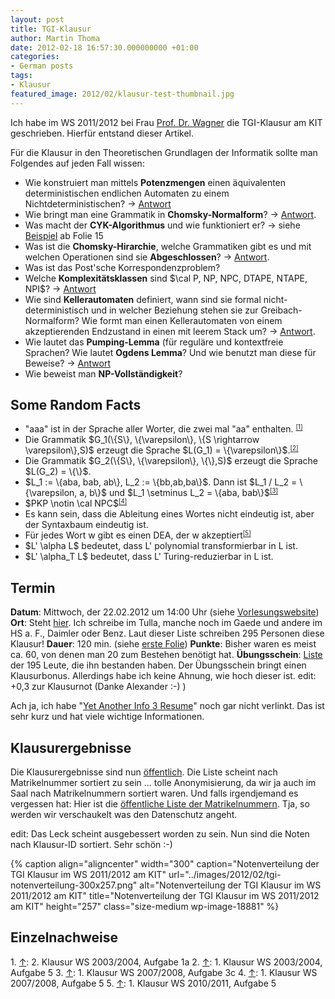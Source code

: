 ```yaml
---
layout: post
title: TGI-Klausur
author: Martin Thoma
date: 2012-02-18 16:57:30.000000000 +01:00
categories:
- German posts
tags:
- Klausur
featured_image: 2012/02/klausur-test-thumbnail.jpg
---
```

<div class="info">Ich habe im WS 2011/2012 bei Frau <a href="http://i11www.iti.uni-karlsruhe.de/en/members/dorothea_wagner/index">Prof. Dr. Wagner</a> die TGI-Klausur am KIT geschrieben. Hierf&uuml;r entstand dieser Artikel.</div>

F&uuml;r die Klausur in den Theoretischen Grundlagen der Informatik sollte man Folgendes auf jeden Fall wissen:

<ul>
    <li>Wie konstruiert man mittels <strong>Potenzmengen</strong> einen &auml;quivalenten deterministischen endlichen Automaten zu einem Nichtdeterministischen? &rarr; <a href="http://martin-thoma.com/konstruktion-eines-deterministischen-endlichen-automaten-aus-einem-nicht-deterministischem/" title="Konstruktion eines deterministischen endlichen Automaten aus einem nicht-deterministischem">Antwort</a></li>
	<li>Wie bringt man eine Grammatik in <strong>Chomsky-Normalform</strong>? &rarr; <a href="http://martin-thoma.com/konstruktion-der-chomsky-normalform/" title="Konstruktion der Chomsky-Normalform">Antwort</a>.</li>
	<li>Was macht der <strong>CYK-Algorithmus</strong> und wie funktioniert er? &rarr; siehe <a href="http://i11www.iti.uni-karlsruhe.de/_media/teaching/winter2011/tgi/uebung7.pdf">Beispiel</a> ab Folie 15</li>
	<li>Was ist die <strong>Chomsky-Hirarchie</strong>, welche Grammatiken gibt es und mit welchen Operationen sind sie <strong>Abgeschlossen</strong>? &rarr; <a href="http://martin-thoma.com/sprachen-automaten-und-grammatiken/" title="Sprachen, Automaten und Grammatiken: Ein &Uuml;berblick">Antwort</a>.</li>
	<li>Was ist das Post'sche Korrespondenzproblem?</li>
	<li>Welche <strong>Komplexit&auml;tsklassen</strong> sind $\cal P, NP, NPC, DTAPE, NTAPE, NPI$? &rarr; <a href="http://martin-thoma.com/komplexitatsklassen-in-der-informatik-ein-uberblick/" title="Komplexit&auml;tsklassen in der Informatik: Ein &Uuml;berblick">Antwort</a></li>
	<li>Wie sind <strong>Kellerautomaten</strong> definiert, wann sind sie formal nicht-deterministisch und in welcher Beziehung stehen sie zur Greibach-Normalform? Wie formt man einen Kellerautomaten von einem akzeptierenden Endzustand in einen mit leerem Stack um? &rarr; <a href="http://martin-thoma.com/kellerautomat/" title="Kellerautomat">Antwort</a>.</li>
	<li>Wie lautet das <strong>Pumping-Lemma</strong> (f&uuml;r regul&auml;re und kontextfreie Sprachen? Wie lautet <strong>Ogdens Lemma</strong>? Und wie benutzt man diese f&uuml;r Beweise? &rarr; <a href="http://martin-thoma.com/pumping-lemma/" title="Eine Sprache ist nicht regul&auml;r &ndash; Beweis mit dem Pumping-Lemma">Antwort</a></li>
	<li>Wie beweist man <strong>NP-Vollst&auml;ndigkeit</strong>?</li>
</ul>

<h2>Some Random Facts</h2>
<ul>
	<li>"aaa" ist in der Sprache aller Worter, die zwei mal "aa" enthalten. <small><sup><a href="#ref1" name="anchor1">[1]</a></sup></small></li>
	<li>Die Grammatik $G_1(\{S\}, \{\varepsilon\}, \{S \rightarrow \varepsilon\},S)$ erzeugt die Sprache $L(G_1) = \{\varepsilon\}$.<small><sup><a href="#ref2" name="anchor2">[2]</a></sup></small></li>
	<li>Die Grammatik $G_2(\{S\}, \{\varepsilon\}, \{\},S)$ erzeugt die Sprache $L(G_2) = \{\}$.</li>
	<li>$L_1 := \{aba, bab, ab\}, L_2 := \{bb,ab,ba\}$. Dann ist 
$L_1 / L_2 = \{\varepsilon, a, b\}$ und 
$L_1 \setminus L_2 = \{aba, bab\}$<small><sup><a href="#ref3" name="anchor3">[3]</a></sup></small></li>
	<li>$PKP \notin \cal NPC$<small><sup><a href="#ref4" name="anchor4">[4]</a></sup></small></li>
	<li>Es kann sein, dass die Ableitung eines Wortes nicht eindeutig ist, aber der Syntaxbaum eindeutig ist.</li>
	<li>F&uuml;r jedes Wort w gibt es einen DEA, der w akzeptiert<small><sup><a href="#ref5" name="anchor5">[5]</a></sup></small></li>
	<li>$L' \alpha L$ bedeutet, dass L' polynomial transformierbar in L ist.</li>
	<li>$L' \alpha_T L$ bedeutet, dass L' Turing-reduzierbar in L ist.</li>

</ul>

<h2>Termin</h2>
<strong>Datum</strong>: Mittwoch, der 22.02.2012 um 14:00 Uhr (siehe <a href="http://i11www.iti.uni-karlsruhe.de/teaching/winter2011/tgi/index">Vorlesungswebsite</a>)
<strong>Ort</strong>: Steht <a href="http://i11www.iti.uni-karlsruhe.de/_media/teaching/winter2011/tgi/anmeldung.pdf">hier</a>. Ich schreibe im Tulla, manche noch im Gaede und andere im HS a. F., Daimler oder Benz. Laut dieser Liste schreiben 295 Personen diese Klausur!
<strong>Dauer</strong>: 120 min. (siehe <a href="http://i11www.iti.uni-karlsruhe.de/_media/teaching/winter2011/tgi/tgi1112-t1.pdf">erste Folie</a>) 
<strong>Punkte</strong>: Bisher waren es meist ca. 60, von denen man 20 zum Bestehen ben&ouml;tigt hat.
<strong>&Uuml;bungsschein</strong>: <a href="http://i11www.iti.uni-karlsruhe.de/_media/teaching/winter2011/tgi/scheine.pdf">Liste</a> der 195 Leute, die ihn bestanden haben. Der &Uuml;bungsschein bringt einen Klausurbonus. Allerdings habe ich keine Ahnung, wie hoch dieser ist.
edit: +0,3 zur Klausurnot (Danke Alexander :-) )

Ach ja, ich habe "<a href="http://info.php-4.info/attachment.php?attachmentid=260&sid=dcc186e19164016b828792ff3c04a046">Yet Another Info 3 Resume</a>" noch gar nicht verlinkt. Das ist sehr kurz und hat viele wichtige Informationen.

<h2>Klausurergebnisse</h2>
Die Klausurergebnisse sind nun <a href="http://i11www.iti.uni-karlsruhe.de/_media/teaching/winter2011/tgi/notenhk.pdf">&ouml;ffentlich</a>. Die Liste scheint nach Matrikelnummer sortiert zu sein ... tolle Anonymisierung, da wir ja auch im Saal nach Matrikelnummern sortiert waren. Und falls irgendjemand es vergessen hat: Hier ist die <a href="http://i11www.iti.uni-karlsruhe.de/_media/teaching/winter2011/tgi/anmeldung.pdf">&ouml;ffentliche Liste der Matrikelnummern</a>. Tja, so werden wir verschaukelt was den Datenschutz angeht.

edit: Das Leck scheint ausgebessert worden zu sein. Nun sind die Noten nach Klausur-ID sortiert. Sehr sch&ouml;n :-)

{% caption align="aligncenter" width="300" caption="Notenverteilung der TGI Klausur im WS 2011/2012 am KIT" url="../images/2012/02/tgi-notenverteilung-300x257.png" alt="Notenverteilung der TGI Klausur im WS 2011/2012 am KIT" title="Notenverteilung der TGI Klausur im WS 2011/2012 am KIT" height="257" class="size-medium wp-image-18881" %}


<h2>Einzelnachweise</h2>
1. <a name="ref1" href="#anchor1">&uarr;</a>: 2. Klausur WS 2003/2004, Aufgabe 1a
2. <a name="ref2" href="#anchor2">&uarr;</a>: 1. Klausur WS 2003/2004, Aufgabe 5
3. <a name="ref3" href="#anchor3">&uarr;</a>: 1. Klausur WS 2007/2008, Aufgabe 3c
4. <a name="ref4" href="#anchor4">&uarr;</a>: 1. Klausur WS 2007/2008, Aufgabe 5
5. <a name="ref5" href="#anchor5">&uarr;</a>: 1. Klausur WS 2010/2011, Aufgabe 5
